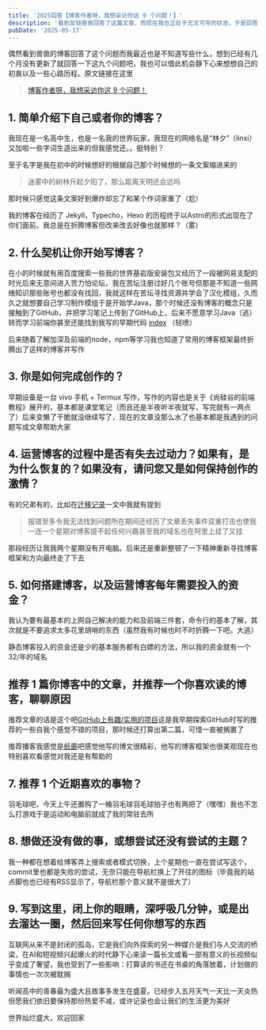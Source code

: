 ```yaml
---
title: '2025回答【博客作者呀，我想采访你这 9 个问题！】'
description: '看到友链兽兽回答了这篇文章，而现在我也正处于无文可写的状态，于是回答一下这九个问题'
pubDate: '2025-05-17'
---
```


偶然看到兽兽的博客回答了这个问题而我最近也是不知道写些什么，想到已经有几个月没有更新了就回答一下这九个问题吧，我也可以借此机会静下心来想想自己的初衷以及一些心路历程。原文链接在这里
> [博客作者呀，我想采访你这 9 个问题！](https://anotherdayu.com/2024/5962/)

## 1. 简单介绍下自己或者你的博客？

我现在是一名高中生，也是一名我的世界玩家，我现在的网络名是“林夕”（linxi）又加啦一些字词生造出来的但我感觉还。。挺特别？

至于名字是我在初中的时候想好的根据自己那个时候想的一条文案缩进来的
> 迷雾中的树林升起夕阳了，那么距离天明还会远吗

那时候只感觉这条文案好到爆炸却忘了和某个作词家重了（尬）

我的博客在经历了 Jekyll，Typecho，Hexo 的历程终于以Astro的形式出现在了你们面前。我总是在折腾博客但改来改去好像也就那样？（雾）

## 2. 什么契机让你开始写博客？

在小的时候就有用百度搜索一些我的世界基岩版安装包又经历了一段被网易支配的时光后来无意间进入苦力怕论坛，我在苦坛注册过好几个账号但那是不知道一些网络知识那些账号也都没有找回，我就这样在苦坛寻找资源并学会了汉化模组，久而久之就想要自己学习制作模组于是开始学Java，那个时候还没有博客的概念只是接触到了GitHub，并把学习笔记上传到了GitHub上，后来不愿意学习Java（逃）转而学习前端你甚至还能找到我写的早期代码 [index](https://www.linexic.top/code/index.html) （轻喷）

后来随着了解加深及前端的node，npm等学习我也知道了常用的博客框架最终折腾出了这样的博客并写作

## 3. 你是如何完成创作的？

早期设备是一台 vivo 手机 + Termux 写作，写作的内容也是关于《尚硅谷的前端教程》展开的，基本都是课堂笔记（而且还是半夜听半夜就写，写完就有一两点了）后来变懒了干脆就没继续写了，现在的文章没那么水了也基本都是我遇到的问题写成文章帮助大家

## 4. 运营博客的过程中是否有失去过动力？如果有，是为什么恢复的？如果没有，请问您又是如何保持创作的激情？

有的兄弟有的，比如在[迁移记录](https://www.linexic.top/post/qian-yi-ji-lu/)一文中我就有提到
> 报错至多令我无法找到问题所在期间还经历了文章丢失事件双重打击也使我一连一个星期对博客提不起任何兴趣甚至我的域名也在阿里上挂了又挂

那段经历让我我两个星期没有开电脑。后来还是重新整顿了一下精神重新寻找博客框架和方向最终走了下去

## 5. 如何搭建博客，以及运营博客每年需要投入的资金？

我认为要有最基本的上网自己解决的能力和及前端三件套，命令行的基本了解，其次就是不要追求太多花里胡哨的东西（虽然我有时候也时不时折腾一下吧。大逃）

静态博客投入的资金还是少的基本服务都有白嫖的方法，所以我的资金就有一个32/年的域名

## 推荐 1 篇你博客中的文章，并推荐一个你喜欢读的博客，聊聊原因

推荐文章的话是这个吧[GitHub上有趣/实用的项目](https://www.linexic.top/post/github-stear/)这是我早期探索GitHub时写的推荐的一些自我个感觉不错的项目，那时候还打算出第二篇，可惜一直被搁置了

推荐播客我感觉是[纸鹿](https://blog.zhilu.cyou/)吧感觉他写的博文很精彩，他写的博客框架也很美观现在也特别喜欢看感觉对我还是有帮助的

## 7. 推荐 1 个近期喜欢的事物？

羽毛球吧，今天上午还置购了一桶羽毛球羽毛球拍子也有两把了（嘿嘿）我也不怎么打游戏于是运动和电脑前就成了我的常驻去所

## 8. 想做还没有做的事，或想尝试还没有尝试的主题？

我一种都在想着给博客弄上搜索或者模式切换，上个星期也一直在尝试写这个，commit里也都是失败的尝试，无奈只能在导航栏换上了开往的图标（毕竟我的站点脚也也已经有RSS显示了，导航栏那个意义就不是很大了）

## 9. 写到这里，闭上你的眼睛，深呼吸几分钟，或是出去溜达一圈，然后回来写任何你想写的东西

互联网从来不是封闭的孤岛，它是我们向外探索的另一种媒介是我们与人交流的桥梁，在AI和短视频兴起爆火的时代静下心来读一篇长文或看一部有意义的长视频似乎变成了奢望，我也受到了一些影响：打算读的书还在书桌的角落放着，计划做的事情也一次次被耽搁

听闻高中的青春最为盛大且故事多发生在盛夏。已经步入五月天气一天比一天炎热但愿我们依旧要保持那份热爱不减，或许记录也会让我们的生活更为美好

世界灿烂盛大，欢迎回家
